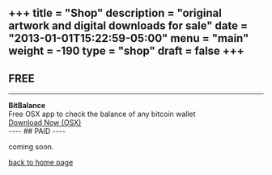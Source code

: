 +++
title = "Shop"
description = "original artwork and digital downloads for sale"
date = "2013-01-01T15:22:59-05:00"
menu = "main"
weight = -190
type = "shop"
draft = false
+++
----
## FREE
----
<div class="row">
  <div class="col-md-2"><b>BitBalance</b></div>
  <div class="col-md-6">Free OSX app to check the balance of any bitcoin wallet</div>
  <div class="col-md-4"><a href="#" class="paddle_button" data-product="506909">Download Now (OSX)</a></div>
</div>
----
## PAID
----
<p>coming soon.</p>

<a href="https://www.jamescampbell.us/">back to home page</a>
